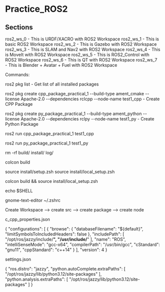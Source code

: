 # Practice_ROS2

## Sections

ros2_ws_0 - This is URDF/XACRO with ROS2 Workspace
ros2_ws_1 - This is basic ROS2 Workspace
ros2_ws_2 - This is Gazebo with ROS2 Workspace
ros2_ws_3 - This is SLAM and Nav2 with ROS2 Workspace
ros2_ws_4 - This is MoveIt with ROS2 Workspace
ros2_ws_5 - This is ROS2_Control with ROS2 Workspace
ros2_ws_6 - This is QT with ROS2 Workspace
ros2_ws_7 - This is Blender + Avatar + Fuel with ROS2 Workspace

Commands:

ros2 pkg list - Get list of all installed packages

ros2 pkg create cpp_package_practical_1 --build-type ament_cmake --license Apache-2.0 --dependencies rclcpp --node-name test1_cpp - Create CPP Package

ros2 pkg create py_package_practical_1 --build-type ament_python --license Apache-2.0 --dependencies rclpy --node-name test1_py - Create Python Package

ros2 run cpp_package_practical_1 test1_cpp

ros2 run py_package_practical_1 test1_py 

rm -rf build/ install/ log/

colcon build

source install/setup.zsh 
source install/local_setup.zsh

colcon build && source install/local_setup.zsh

echo $SHELL    

gnome-text-editor ~/.zshrc


Create Workspace --> create src --> create package --> create node

c_cpp_properties.json

{
  "configurations": [
    {
      "browse": {
        "databaseFilename": "${default}",
        "limitSymbolsToIncludedHeaders": false
      },
      "includePath": [
        "/opt/ros/jazzy/include/**",
        "/usr/include/**"
      ],
      "name": "ROS",
      "intelliSenseMode": "gcc-x64",
      "compilerPath": "/usr/bin/gcc",
      "cStandard": "gnu11",
      "cppStandard": "c++14"
    }
  ],
  "version": 4
}

settings.json

{
    "ros.distro": "jazzy",
    "python.autoComplete.extraPaths": [
        "/opt/ros/jazzy/lib/python3.12/site-packages"
    ],
    "python.analysis.extraPaths": [
        "/opt/ros/jazzy/lib/python3.12/site-packages"
    ]
}